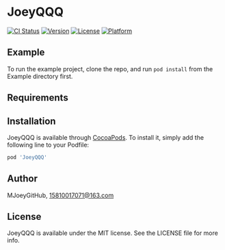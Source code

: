 # JoeyQQQ

[![CI Status](https://img.shields.io/travis/MJoeyGitHub/JoeyQQQ.svg?style=flat)](https://travis-ci.org/MJoeyGitHub/JoeyQQQ)
[![Version](https://img.shields.io/cocoapods/v/JoeyQQQ.svg?style=flat)](https://cocoapods.org/pods/JoeyQQQ)
[![License](https://img.shields.io/cocoapods/l/JoeyQQQ.svg?style=flat)](https://cocoapods.org/pods/JoeyQQQ)
[![Platform](https://img.shields.io/cocoapods/p/JoeyQQQ.svg?style=flat)](https://cocoapods.org/pods/JoeyQQQ)

## Example

To run the example project, clone the repo, and run `pod install` from the Example directory first.

## Requirements

## Installation

JoeyQQQ is available through [CocoaPods](https://cocoapods.org). To install
it, simply add the following line to your Podfile:

```ruby
pod 'JoeyQQQ'
```

## Author

MJoeyGitHub, 15810017071@163.com

## License

JoeyQQQ is available under the MIT license. See the LICENSE file for more info.

